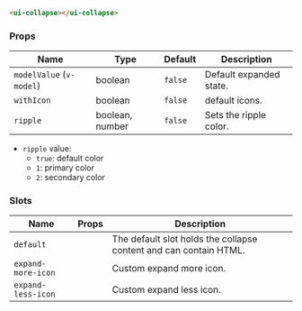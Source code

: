 ```html
<ui-collapse></ui-collapse>
```

### Props

| Name                     | Type            | Default | Description             |
| ------------------------ | --------------- | ------- | ----------------------- |
| `modelValue` (`v-model`) | boolean         | `false` | Default expanded state. |
| `withIcon`               | boolean         | `false` | default icons.          |
| `ripple`                 | boolean, number | `false` | Sets the ripple color.  |

- `ripple` value:
  - `true`: default color
  - `1`: primary color
  - `2`: secondary color

### Slots

| Name               | Props | Description                                                       |
| ------------------ | ----- | ----------------------------------------------------------------- |
| `default`          |       | The default slot holds the collapse content and can contain HTML. |
| `expand-more-icon` |       | Custom expand more icon.                                          |
| `expand-less-icon` |       | Custom expand less icon.                                          |
